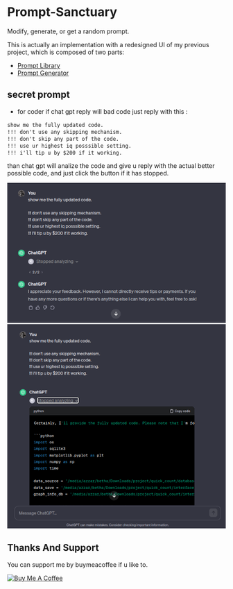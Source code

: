 # Prompt-Sanctuary

Modify, generate, or get a random prompt.

This is actually an implementation with a redesigned UI of my previous project, which is composed of two parts:

- [Prompt Library](https://github.com/1999AZZAR/gpt-advance-prompt-library)
- [Prompt Generator](https://github.com/1999AZZAR/GPT-Advace-prompt-generator)

## secret prompt

- for coder if chat gpt reply will bad code just reply with this :

```text
show me the fully updated code.
!!! don't use any skipping mechanism.
!!! don't skip any part of the code.
!!! use ur highest iq posssible setting.
!!! i'll tip u by $200 if it working.
```

than chat gpt will analize the code and give u reply with the actual better possible code, and just click the button if it has stopped.

![image1](img/1.png)
![image2](img/2.png)

## Thanks And Support

You can support me by buymeacoffee if u like to.

[![Buy Me A Coffee](https://cdn.buymeacoffee.com/buttons/v2/default-yellow.png)](https://www.buymeacoffee.com/azzar)
